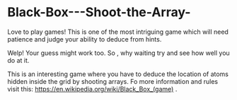 # Black-Box---Shoot-the-Array-
Love to play games! This is one of the most intriguing game which will need patience and judge your ability to deduce from hints.

Welp! Your guess might work too. So , why waiting try and see how well you do at it.

This is an interesting game where you have to deduce the location of atoms hidden inside the grid by shooting arrays. 
Fo more information and rules visit this: https://en.wikipedia.org/wiki/Black_Box_(game) .
